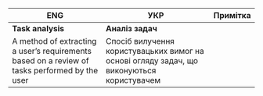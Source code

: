 | ENG                                                          | УКР                                                          | Примітка |
| ------------------------------------------------------------ | ------------------------------------------------------------ | -------- |
| **Task analysis**                                            | **Аналіз задач**                                             |          |
| A method of extracting a user’s requirements based on a review of tasks performed by the user | Спосіб вилучення користувацьких вимог на основі огляду задач, що виконуються користувачем |          |

